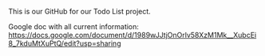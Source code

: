 This is our GitHub for our Todo List project.

Google doc with all current information: https://docs.google.com/document/d/1989wJJtjOnOrlv58XzM1Mk__XubcEi8_7kduMtXuPtQ/edit?usp=sharing
